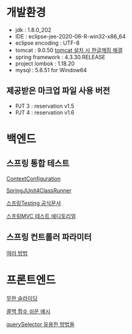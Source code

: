 # 개발환경
- jdk : 1.8.0_202
- IDE : eclipse-jee-2020-06-R-win32-x86_64
- eclipse encoding : UTF-8
- tomcat : 9.0.50
 [tomcat 설치 시 한글깨짐 해결](https://sjkim-dev.tistory.com/9)
- spring framework : 4.3.30.RELEASE
- project lombok : 1.18.20
- mysql : 5.6.51 for Window64

## 제공받은 마크업 파일 사용 버전
- PJT 3 : reservation v1.5
- PJT 4 : reservation v1.6

# 백엔드
## 스프링 통합 테스트
[ContextConfiguration](https://docs.spring.io/spring-framework/docs/current/javadoc-api/org/springframework/test/context/ContextConfiguration.html)

[SpringJUnit4ClassRunner](https://docs.spring.io/spring-framework/docs/current/javadoc-api/org/springframework/test/context/junit4/SpringJUnit4ClassRunner.html)

[스프링Testing 공식문서](https://docs.spring.io/spring-framework/docs/current/reference/html/testing.html)

[스프링MVC 테스트 에디토리얼](https://twofootdog.github.io/Spring-Spring-MVC%EC%97%90%EC%84%9C-JUnit-%ED%99%9C%EC%9A%A9%ED%95%98%EA%B8%B02(MockMvc%EB%A5%BC-%ED%99%9C%EC%9A%A9%ED%95%9C-Controller-%ED%85%8C%EC%8A%A4%ED%8A%B8)/)

## 스프링 컨트롤러 파라미터
[여러 방법](https://velog.io/@younghwan24/Spring-Controller-Parameter)

# 프론트엔드

[무한 슬라이딩](https://takeknowledge.tistory.com/34)

[콜백 함수 쉬운 예시](https://velog.io/@minidoo/%EC%9E%90%EB%B0%94%EC%8A%A4%ED%81%AC%EB%A6%BD%ED%8A%B8-%EC%BD%9C%EB%B0%B1-%ED%95%A8%EC%88%98Callback-Function)

[querySelector 유용한 방법들](https://interacting.tistory.com/150)

